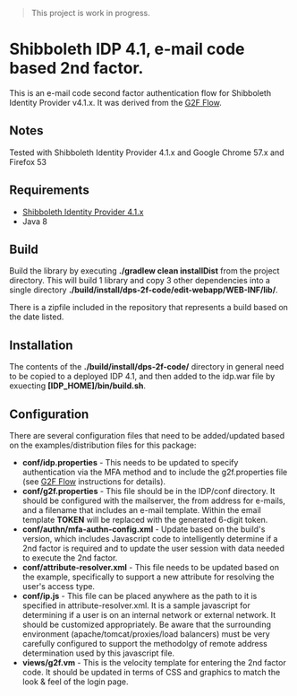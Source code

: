 > This project is work in progress.

# Shibboleth IDP 4.1, e-mail code based 2nd factor.
This is an e-mail code second factor authentication flow for Shibboleth Identity Provider v4.1.x. 
It was derived from the [G2F Flow](https://github.com/gtkrug/shib-g2f).  

## Notes
Tested with Shibboleth Identity Provider 4.1.x and Google Chrome 57.x and Firefox 53

## Requirements
* [Shibboleth Identity Provider 4.1.x](http://shibboleth.net/downloads/identity-provider/latest/)
* Java 8

## Build
Build the library by executing **./gradlew clean installDist** from the project directory.  This will build 1 library 
and copy 3 other dependencies into a single directory **./build/install/dps-2f-code/edit-webapp/WEB-INF/lib/**.  

There is a zipfile included in the repository that represents a build based on the date listed.

## Installation
The contents of the **./build/install/dps-2f-code/** directory in general need to be copied to a deployed IDP 4.1, and 
then added to the idp.war file by exuecting **[IDP_HOME]/bin/build.sh**.

## Configuration
There are several configuration files that need to be added/updated based on the examples/distribution files for this package:

* **conf/idp.properties** - This needs to be updated to specify authentication via the MFA method and to include the g2f.properties file (see [G2F Flow](https://github.com/gtkrug/shib-g2f) instructions for details).
* **conf/g2f.properties** - This file should be in the IDP/conf directory.  It should be configured with the mailserver, the from address for e-mails, and a filename that includes an e-mail template.  Within the email template **TOKEN** will be replaced with the generated 6-digit token.
* **conf/authn/mfa-authn-config.xml** - Update based on the build's version, which includes Javascript code to intelligently determine if a 2nd factor is required and to update the user session with data needed to execute the 2nd factor.
* **conf/attribute-resolver.xml** - This file needs to be updated based on the example, specifically to support a new attribute for resolving the user's access type.
* **conf/ip.js** - This file can be placed anywhere as the path to it is specified in attribute-resolver.xml.  It is a sample javascript for determining if a user is on an internal network or external network.  It should be customized appropriately.  Be aware that the surrounding environment (apache/tomcat/proxies/load balancers) must be very carefully configured to support the methodolgy of remote address determination used by this javascript file.  
* **views/g2f.vm** - This is the velocity template for entering the 2nd factor code.  It should be updated in terms of CSS and graphics to match the look & feel of the login page.

